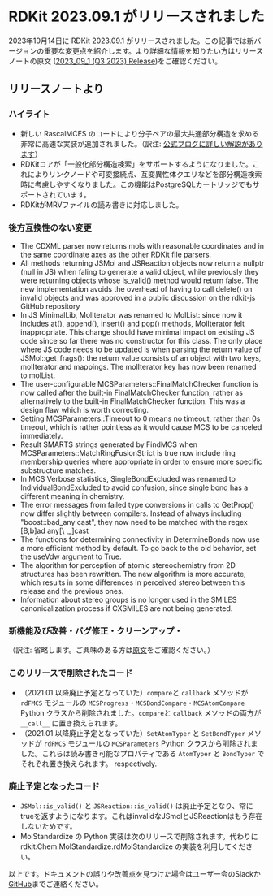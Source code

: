 # RDKit 2023.09.1 がリリースされました
2023年10月14日に RDKit 2023.09.1 がリリースされました。この記事では新バージョンの重要な変更点を紹介します。より詳細な情報を知りたい方はリリースノートの原文 ([2023_09_1 (Q3 2023) Release](https://github.com/rdkit/rdkit/releases/tag/Release_2023_09_1))をご確認ください。

## リリースノートより
### ハイライト
- 新しい RascalMCES のコードにより分子ペアの最大共通部分構造を求める非常に高速な実装が追加されました。（訳注: [公式ブログに詳しい解説があります](https://greglandrum.github.io/rdkit-blog/posts/2023-11-08-introducingrascalmces.html)）
- RDKitコアが「一般化部分構造検索」をサポートするようになりました。これによりリンクノードや可変接続点、互変異性体クエリなどを部分構造検索時に考慮しやすくなりました。この機能はPostgreSQLカートリッジでもサポートされています。
- RDKitがMRVファイルの読み書きに対応しました。

### 後方互換性のない変更
- The CDXML parser now returns mols with reasonable coordinates and in
the same coordinate axes as the other RDKit file parsers.
- All methods returning JSMol and JSReaction objects now return a
nullptr (null in JS) when faling to generate a valid object, while
previously they were returning objects whose is_valid() method would
return false. The new implementation avoids the overhead of having to
call delete() on invalid objects and was approved in a
public discussion on the rdkit-js GitHub repository
- In JS MinimalLib, MolIterator was renamed to MolList: since now it
includes at(), append(), insert() and pop() methods, MolIterator
felt inappropriate. This change should have minimal impact on existing
JS code since so far there was no constructor for this class.
The only place where JS code needs to be updated is when parsing the return
value of JSMol::get_frags(): the return value consists of an object with
two keys, molIterator and mappings. The molIterator key has now
been renamed to molList.
- The user-configurable MCSParameters::FinalMatchChecker function is now
called after the built-in FinalMatchChecker function, rather as
alternatively to the built-in FinalMatchChecker function. This was a
design flaw which is worth correcting.
- Setting MCSParameters::Timeout to 0 means no timeout, rather than 0s
timeout, which is rather pointless as it would cause MCS to be canceled
immediately.
- Result SMARTS strings generated by FindMCS when
MCSParameters::MatchRingFusionStrict is true now include ring membership
queries where appropriate in order to ensure more specific substructure
matches.
- In MCS Verbose statistics, SingleBondExcluded was renamed to
IndividualBondExcluded to avoid confusion, since single bond has a
different meaning in chemistry.
- The error messages from failed type conversions in calls to GetProp() now
differ slightly between compilers. Instead of always including "boost::bad_any
cast", they now need to be matched with the regex [B,b]ad any[\ ,_]cast
- The functions for determining connectivity in DetermineBonds now use a more
efficient method by default. To go back to the old behavior, set the useVdw argument
to True.
- The algorithm for perception of atomic stereochemistry from 2D structures has
been rewritten. The new algorithm is more accurate, which results in some
differences in perceived stereo between this release and the previous ones.
- Information about stereo groups is no longer used in the SMILES
canonicalization process if CXSMILES are not being generated.

### 新機能及び改善・バグ修正・クリーンアップ・
（訳注: 省略します。ご興味のある方は[原文](https://github.com/rdkit/rdkit/releases/tag/Release_2023_09_1)をご確認ください。）

### このリリースで削除されたコード
- （2021.01 以降廃止予定となっていた）`compare`と `callback` メソッドが `rdFMCS` モジュールの `MCSProgress`・`MCSBondCompare`・`MCSAtomCompare` Python クラスから削除されました。`compare`と `callback` メソッドの両方が `__call__` に置き換えられます。
- （2021.01 以降廃止予定となっていた）`SetAtomTyper` と `SetBondTyper` メソッドが `rdFMCS` モジュールの `MCSParameters` Python クラスから削除されました。これらは読み書き可能なプロパティである `AtomTyper` と `BondTyper` でそれぞれ置き換えられます。
respectively.

### 廃止予定となったコード
- `JSMol::is_valid()` と `JSReaction::is_valid()` は廃止予定となり、常にtrueを返すようになります。これはinvalidなJSmolとJSReactionはもう存在しないためです。
- MolStandardize の Python 実装は次のリリースで削除されます。代わりに rdkit.Chem.MolStandardize.rdMolStandardize の実装を利用してください。

以上です。ドキュメントの誤りや改善点を見つけた場合はユーザー会のSlackか[GitHub](https://github.com/rdkit-users-jp/rdkit-users-jp.github.io)までご連絡ください。
